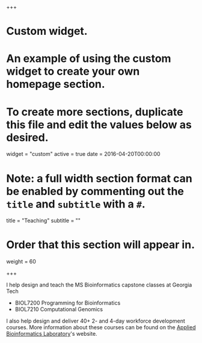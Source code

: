 +++
# Custom widget.
# An example of using the custom widget to create your own homepage section.
# To create more sections, duplicate this file and edit the values below as desired.
widget = "custom"
active = true
date = 2016-04-20T00:00:00

# Note: a full width section format can be enabled by commenting out the `title` and `subtitle` with a `#`.
title = "Teaching"
subtitle = ""

# Order that this section will appear in.
weight = 60

+++


I help design and teach the MS Bioinformatics capstone classes at Georgia Tech

- BIOL7200 Programming for Bioinformatics  
- BIOL7210 Computational Genomics  

I also help design and deliver 40+ 2- and 4-day workforce development courses.  More information about these courses can be found on the [Applied Bioinformatics Laboratory](http://abil.ihrc.com/training)'s website.

